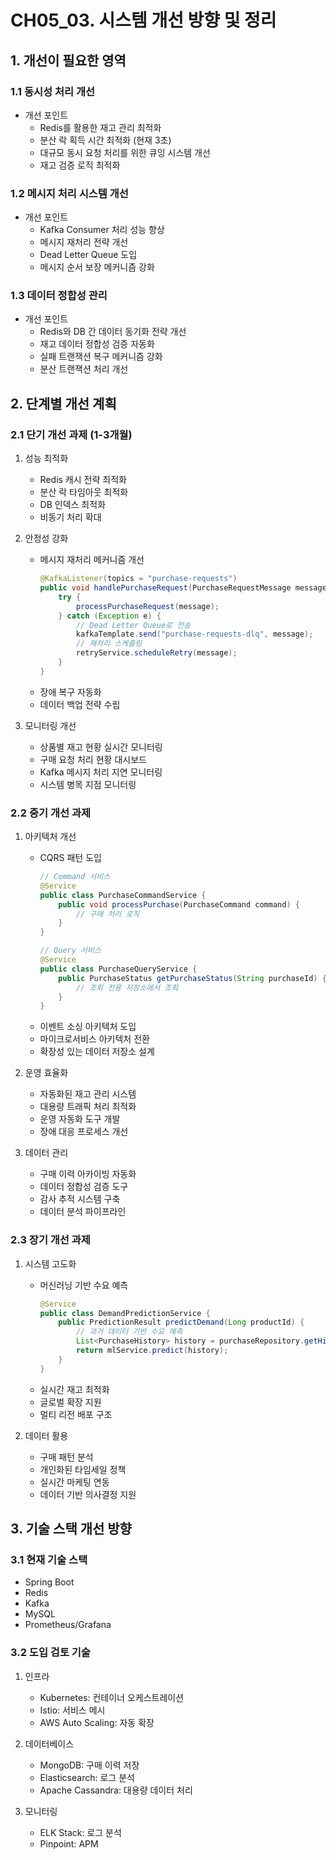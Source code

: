 # CH05_03. 시스템 개선 방향 및 정리

## 1. 개선이 필요한 영역

### 1.1 동시성 처리 개선
- 개선 포인트
  - Redis를 활용한 재고 관리 최적화
  - 분산 락 획득 시간 최적화 (현재 3초)
  - 대규모 동시 요청 처리를 위한 큐잉 시스템 개선
  - 재고 검증 로직 최적화

### 1.2 메시지 처리 시스템 개선
- 개선 포인트
  - Kafka Consumer 처리 성능 향상
  - 메시지 재처리 전략 개선
  - Dead Letter Queue 도입
  - 메시지 순서 보장 메커니즘 강화

### 1.3 데이터 정합성 관리
- 개선 포인트
  - Redis와 DB 간 데이터 동기화 전략 개선
  - 재고 데이터 정합성 검증 자동화
  - 실패 트랜잭션 복구 메커니즘 강화
  - 분산 트랜잭션 처리 개선

## 2. 단계별 개선 계획

### 2.1 단기 개선 과제 (1-3개월)

1. 성능 최적화
   - Redis 캐시 전략 최적화
   - 분산 락 타임아웃 최적화
   - DB 인덱스 최적화
   - 비동기 처리 확대

2. 안정성 강화
   - 메시지 재처리 메커니즘 개선
     ```java
     @KafkaListener(topics = "purchase-requests")
     public void handlePurchaseRequest(PurchaseRequestMessage message) {
         try {
             processPurchaseRequest(message);
         } catch (Exception e) {
             // Dead Letter Queue로 전송
             kafkaTemplate.send("purchase-requests-dlq", message);
             // 재처리 스케줄링
             retryService.scheduleRetry(message);
         }
     }
     ```
   - 장애 복구 자동화
   - 데이터 백업 전략 수립

3. 모니터링 개선
   - 상품별 재고 현황 실시간 모니터링
   - 구매 요청 처리 현황 대시보드
   - Kafka 메시지 처리 지연 모니터링
   - 시스템 병목 지점 모니터링

### 2.2 중기 개선 과제

1. 아키텍처 개선
   - CQRS 패턴 도입
     ```java
     // Command 서비스
     @Service
     public class PurchaseCommandService {
         public void processPurchase(PurchaseCommand command) {
             // 구매 처리 로직
         }
     }
     
     // Query 서비스
     @Service
     public class PurchaseQueryService {
         public PurchaseStatus getPurchaseStatus(String purchaseId) {
             // 조회 전용 저장소에서 조회
         }
     }
     ```
   - 이벤트 소싱 아키텍처 도입
   - 마이크로서비스 아키텍처 전환
   - 확장성 있는 데이터 저장소 설계

2. 운영 효율화
   - 자동화된 재고 관리 시스템
   - 대용량 트래픽 처리 최적화
   - 운영 자동화 도구 개발
   - 장애 대응 프로세스 개선

3. 데이터 관리
   - 구매 이력 아카이빙 자동화
   - 데이터 정합성 검증 도구
   - 감사 추적 시스템 구축
   - 데이터 분석 파이프라인

### 2.3 장기 개선 과제

1. 시스템 고도화
   - 머신러닝 기반 수요 예측
     ```java
     @Service
     public class DemandPredictionService {
         public PredictionResult predictDemand(Long productId) {
             // 과거 데이터 기반 수요 예측
             List<PurchaseHistory> history = purchaseRepository.getHistory(productId);
             return mlService.predict(history);
         }
     }
     ```
   - 실시간 재고 최적화
   - 글로벌 확장 지원
   - 멀티 리전 배포 구조

2. 데이터 활용
   - 구매 패턴 분석
   - 개인화된 타임세일 정책
   - 실시간 마케팅 연동
   - 데이터 기반 의사결정 지원

## 3. 기술 스택 개선 방향

### 3.1 현재 기술 스택
- Spring Boot
- Redis
- Kafka
- MySQL
- Prometheus/Grafana

### 3.2 도입 검토 기술
1. 인프라
   - Kubernetes: 컨테이너 오케스트레이션
   - Istio: 서비스 메시
   - AWS Auto Scaling: 자동 확장

2. 데이터베이스
   - MongoDB: 구매 이력 저장
   - Elasticsearch: 로그 분석
   - Apache Cassandra: 대용량 데이터 처리

3. 모니터링
   - ELK Stack: 로그 분석
   - Pinpoint: APM
